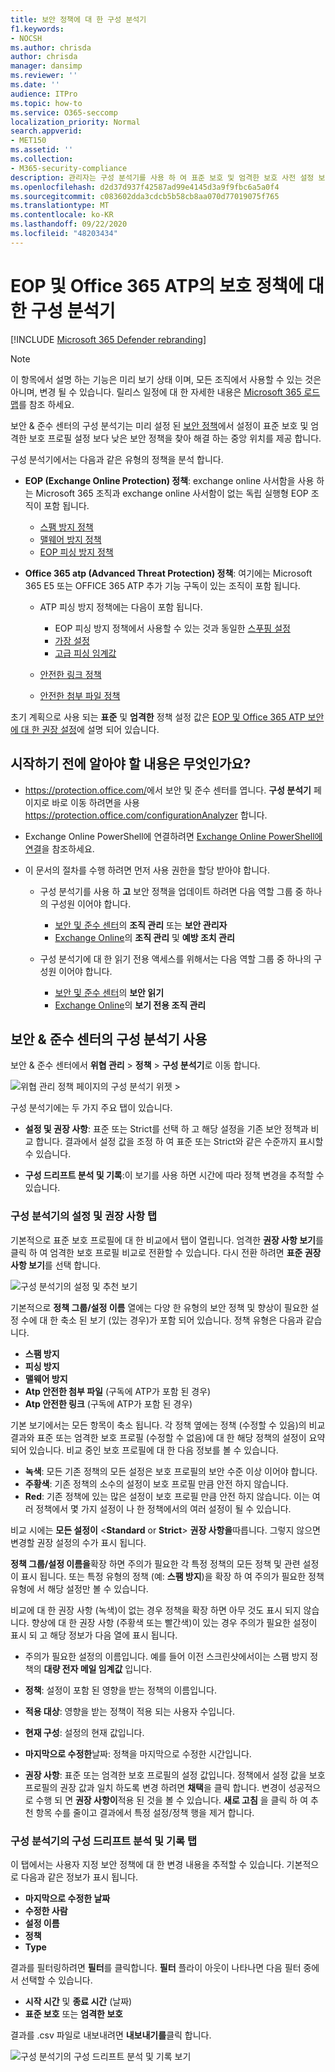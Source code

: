 ```yaml
---
title: 보안 정책에 대 한 구성 분석기
f1.keywords:
- NOCSH
ms.author: chrisda
author: chrisda
manager: dansimp
ms.reviewer: ''
ms.date: ''
audience: ITPro
ms.topic: how-to
ms.service: O365-seccomp
localization_priority: Normal
search.appverid:
- MET150
ms.assetid: ''
ms.collection:
- M365-security-compliance
description: 관리자는 구성 분석기를 사용 하 여 표준 보호 및 엄격한 보호 사전 설정 보안 정책 아래에 있는 보안 정책을 찾아서 수정 하는 방법을 확인할 수 있습니다.
ms.openlocfilehash: d2d37d937f42587ad99e4145d3a9f9fbc6a5a0f4
ms.sourcegitcommit: c083602dda3cdcb5b58cb8aa070d77019075f765
ms.translationtype: MT
ms.contentlocale: ko-KR
ms.lasthandoff: 09/22/2020
ms.locfileid: "48203434"
---
```

# <a name="configuration-analyzer-for-protection-policies-in-eop-and-office-365-atp"></a>EOP 및 Office 365 ATP의 보호 정책에 대 한 구성 분석기

[!INCLUDE [Microsoft 365 Defender rebranding](../includes/microsoft-defender-for-office.md)]


> [!NOTE]
> 이 항목에서 설명 하는 기능은 미리 보기 상태 이며, 모든 조직에서 사용할 수 있는 것은 아니며, 변경 될 수 있습니다. 릴리스 일정에 대 한 자세한 내용은 [Microsoft 365 로드맵](https://www.microsoft.com/microsoft-365/roadmap?filters=&searchterms=config%2Canalyzer)를 참조 하세요.

보안 & 준수 센터의 구성 분석기는 미리 설정 된 [보안 정책](preset-security-policies.md)에서 설정이 표준 보호 및 엄격한 보호 프로필 설정 보다 낮은 보안 정책을 찾아 해결 하는 중앙 위치를 제공 합니다.

구성 분석기에서는 다음과 같은 유형의 정책을 분석 합니다.

- **EOP (Exchange Online Protection) 정책**: exchange online 사서함을 사용 하는 Microsoft 365 조직과 exchange online 사서함이 없는 독립 실행형 EOP 조직이 포함 됩니다.
  
  - [스팸 방지 정책](configure-your-spam-filter-policies.md)
  - [맬웨어 방지 정책](configure-anti-malware-policies.md)
  - [EOP 피싱 방지 정책](set-up-anti-phishing-policies.md#spoof-settings)

- **Office 365 atp (Advanced Threat Protection) 정책**: 여기에는 Microsoft 365 E5 또는 OFFICE 365 ATP 추가 기능 구독이 있는 조직이 포함 됩니다.

  - ATP 피싱 방지 정책에는 다음이 포함 됩니다.

    - EOP 피싱 방지 정책에서 사용할 수 있는 것과 동일한 [스푸핑 설정](set-up-anti-phishing-policies.md#spoof-settings)
    - [가장 설정](set-up-anti-phishing-policies.md#impersonation-settings-in-atp-anti-phishing-policies)
    - [고급 피싱 임계값](set-up-anti-phishing-policies.md#advanced-phishing-thresholds-in-atp-anti-phishing-policies)

  - [안전한 링크 정책](recommended-settings-for-eop-and-office365-atp.md#safe-links-policy-settings-in-custom-policies-for-specific-users)

  - [안전한 첨부 파일 정책](recommended-settings-for-eop-and-office365-atp.md#safe-attachments-policy-settings-in-custom-policies-for-specific-users)

초기 계획으로 사용 되는 **표준** 및 **엄격한** 정책 설정 값은 [EOP 및 Office 365 ATP 보안에 대 한 권장 설정](recommended-settings-for-eop-and-office365-atp.md)에 설명 되어 있습니다.

## <a name="what-do-you-need-to-know-before-you-begin"></a>시작하기 전에 알아야 할 내용은 무엇인가요?

- <https://protection.office.com/>에서 보안 및 준수 센터를 엽니다. **구성 분석기** 페이지로 바로 이동 하려면을 사용 <https://protection.office.com/configurationAnalyzer> 합니다.

- Exchange Online PowerShell에 연결하려면 [Exchange Online PowerShell에 연결](https://docs.microsoft.com/powershell/exchange/connect-to-exchange-online-powershell)을 참조하세요.

- 이 문서의 절차를 수행 하려면 먼저 사용 권한을 할당 받아야 합니다.

  - 구성 분석기를 사용 하 **고** 보안 정책을 업데이트 하려면 다음 역할 그룹 중 하나의 구성원 이어야 합니다.

    - [보안 및 준수 센터](permissions-in-the-security-and-compliance-center.md)의 **조직 관리** 또는 **보안 관리자**
    - [Exchange Online](https://docs.microsoft.com/Exchange/permissions-exo/permissions-exo#role-groups)의 **조직 관리** 및 **예방 조치 관리**

  - 구성 분석기에 대 한 읽기 전용 액세스를 위해서는 다음 역할 그룹 중 하나의 구성원 이어야 합니다.

    - [보안 및 준수 센터](permissions-in-the-security-and-compliance-center.md)의 **보안 읽기**
    - [Exchange Online](https://docs.microsoft.com/Exchange/permissions-exo/permissions-exo#role-groups)의 **보기 전용 조직 관리**

## <a name="use-the-configuration-analyzer-in-the-security--compliance-center"></a>보안 & 준수 센터의 구성 분석기 사용

보안 & 준수 센터에서 **위협 관리** \> **정책** \> **구성 분석기**로 이동 합니다.

![위협 관리 정책 페이지의 구성 분석기 위젯 \>](../../media/configuration-analyzer-widget.png)

구성 분석기에는 두 가지 주요 탭이 있습니다.

- **설정 및 권장 사항**: 표준 또는 Strict를 선택 하 고 해당 설정을 기존 보안 정책과 비교 합니다. 결과에서 설정 값을 조정 하 여 표준 또는 Strict와 같은 수준까지 표시할 수 있습니다.

- **구성 드리프트 분석 및 기록**:이 보기를 사용 하면 시간에 따라 정책 변경을 추적할 수 있습니다.

### <a name="setting-and-recommendations-tab-in-the-configuration-analyzer"></a>구성 분석기의 설정 및 권장 사항 탭

기본적으로 표준 보호 프로필에 대 한 비교에서 탭이 열립니다. 엄격한 **권장 사항 보기**를 클릭 하 여 엄격한 보호 프로필 비교로 전환할 수 있습니다. 다시 전환 하려면 **표준 권장 사항 보기**를 선택 합니다.

![구성 분석기의 설정 및 추천 보기](../../media/configuration-analyzer-settings-and-recommendations-view.png)

기본적으로 **정책 그룹/설정 이름** 열에는 다양 한 유형의 보안 정책 및 향상이 필요한 설정 수에 대 한 축소 된 보기 (있는 경우)가 포함 되어 있습니다. 정책 유형은 다음과 같습니다.

- **스팸 방지**
- **피싱 방지**
- **맬웨어 방지**
- **Atp 안전한 첨부 파일** (구독에 ATP가 포함 된 경우)
- **Atp 안전한 링크** (구독에 ATP가 포함 된 경우)

기본 보기에서는 모든 항목이 축소 됩니다. 각 정책 옆에는 정책 (수정할 수 있음)의 비교 결과와 표준 또는 엄격한 보호 프로필 (수정할 수 없음)에 대 한 해당 정책의 설정이 요약 되어 있습니다. 비교 중인 보호 프로필에 대 한 다음 정보를 볼 수 있습니다.

- **녹색**: 모든 기존 정책의 모든 설정은 보호 프로필의 보안 수준 이상 이어야 합니다.
- **주황색**: 기존 정책의 소수의 설정이 보호 프로필 만큼 안전 하지 않습니다.
- **Red**: 기존 정책에 있는 많은 설정이 보호 프로필 만큼 안전 하지 않습니다. 이는 여러 정책에서 몇 가지 설정이 나 한 정책에서의 여러 설정이 될 수 있습니다.

비교 시에는 **모든 설정이** \<**Standard** or **Strict**\> **권장 사항을**따릅니다. 그렇지 않으면 변경할 권장 설정의 수가 표시 됩니다.

**정책 그룹/설정 이름을**확장 하면 주의가 필요한 각 특정 정책의 모든 정책 및 관련 설정이 표시 됩니다. 또는 특정 유형의 정책 (예: **스팸 방지**)을 확장 하 여 주의가 필요한 정책 유형에 서 해당 설정만 볼 수 있습니다.

비교에 대 한 권장 사항 (녹색)이 없는 경우 정책을 확장 하면 아무 것도 표시 되지 않습니다. 향상에 대 한 권장 사항 (주황색 또는 빨간색)이 있는 경우 주의가 필요한 설정이 표시 되 고 해당 정보가 다음 열에 표시 됩니다.

- 주의가 필요한 설정의 이름입니다. 예를 들어 이전 스크린샷에서이는 스팸 방지 정책의 **대량 전자 메일 임계값** 입니다.

- **정책**: 설정이 포함 된 영향을 받는 정책의 이름입니다.

- **적용 대상**: 영향을 받는 정책이 적용 되는 사용자 수입니다.

- **현재 구성**: 설정의 현재 값입니다.

- **마지막으로 수정한**날짜: 정책을 마지막으로 수정한 시간입니다.

- **권장 사항**: 표준 또는 엄격한 보호 프로필의 설정 값입니다. 정책에서 설정 값을 보호 프로필의 권장 값과 일치 하도록 변경 하려면 **채택**을 클릭 합니다. 변경이 성공적으로 수행 되 면 **권장 사항이**적용 된 것을 볼 수 있습니다. **새로 고침** 을 클릭 하 여 추천 항목 수를 줄이고 결과에서 특정 설정/정책 행을 제거 합니다.

### <a name="configuration-drift-analysis-and-history-tab-in-the-configuration-analyzer"></a>구성 분석기의 구성 드리프트 분석 및 기록 탭

이 탭에서는 사용자 지정 보안 정책에 대 한 변경 내용을 추적할 수 있습니다. 기본적으로 다음과 같은 정보가 표시 됩니다.

- **마지막으로 수정한 날짜**
- **수정한 사람**
- **설정 이름**
- **정책**
- **Type**

결과를 필터링하려면 **필터**를 클릭합니다. **필터** 플라이 아웃이 나타나면 다음 필터 중에서 선택할 수 있습니다.

- **시작 시간** 및 **종료 시간** (날짜)
- **표준 보호** 또는 **엄격한 보호**

결과를 .csv 파일로 내보내려면 **내보내기를**클릭 합니다.

![구성 분석기의 구성 드리프트 분석 및 기록 보기](../../media/configuration-analyzer-configuration-drift-analysis-view.png)
